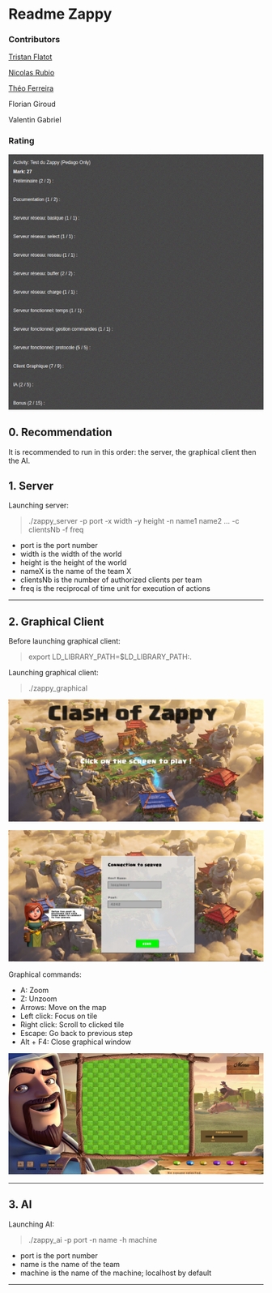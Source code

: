 # Readme Zappy

### Contributors

[Tristan Flatot](https://github.com/Flatot)

[Nicolas Rubio](https://github.com/RubioN)

[Théo Ferreira](https://github.com/theo-hubgrade)

Florian Giroud

Valentin Gabriel

### Rating
![Screenshot](screenshots/Notation.png)

## 0. Recommendation
It is recommended to run in this order: the server, the graphical client then the AI.



## 1. Server

Launching server:
> ./zappy_server -p port -x width -y height -n name1 name2 ... -c clientsNb -f freq

* port is the port number
* width is the width of the world
* height is the height of the world
* nameX is the name of the team X
* clientsNb is the number of authorized clients per team
* freq is the reciprocal of time unit for execution of actions

***

## 2. Graphical Client

Before launching graphical client:
> export LD_LIBRARY_PATH=$LD_LIBRARY_PATH:.

Launching graphical client:
> ./zappy_graphical


![Screenshot](screenshots/zappy_graph.png)


![Screenshot](screenshots/zappy.png)

Graphical commands:
* A: Zoom
* Z: Unzoom
* Arrows: Move on the map
* Left click: Focus on tile
* Right click: Scroll to clicked tile
* Escape: Go back to previous step
* Alt + F4: Close graphical window


![Screenshot](screenshots/zappy_game.png)

***

## 3. AI

Launching AI:
>  ./zappy_ai -p port -n name -h machine

* port is the port number
* name is the name of the team
* machine is the name of the machine; localhost by default

***
